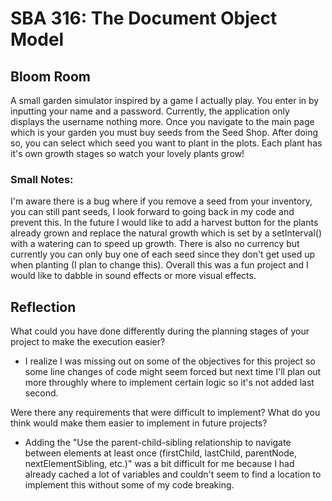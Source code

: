 # SBA 316: The Document Object Model

## Bloom Room

A small garden simulator inspired by a game I actually play. You enter in by inputting your name and a password. Currently, the application only displays the username nothing more. Once you navigate to the main page which is your garden you must buy seeds from the Seed Shop. After doing so, you can select which seed you want to plant in the plots. Each plant has it's own growth stages so watch your lovely plants grow!


### Small Notes:

I'm aware there is a bug where if you remove a seed from your inventory, you can still pant seeds, I look forward to going back in my code and prevent this. In the future I would like to add a harvest button for the plants already grown and replace the natural growth which is set by a setInterval() with a watering can to speed up growth. There is also no currency but currently you can only buy one of each seed since they don't get used up when planting (I plan to change this). Overall this was a fun project and I would like to dabble in sound effects or more visual effects. 

## Reflection

What could you have done differently during the planning stages of your project to make the execution easier?
- I realize I was missing out on some of the objectives for this project so some line changes of code might seem forced but next time I'll plan out more throughly where to implement certain logic so it's not added last second.

Were there any requirements that were difficult to implement? What do you think would make them easier to implement in future projects?
- Adding the "Use the parent-child-sibling relationship to navigate between elements at least once (firstChild, lastChild, parentNode, nextElementSibling, etc.)" was a bit difficult for me because I had already cached a lot of variables and couldn't seem to find a location to implement this without some of my code breaking.
